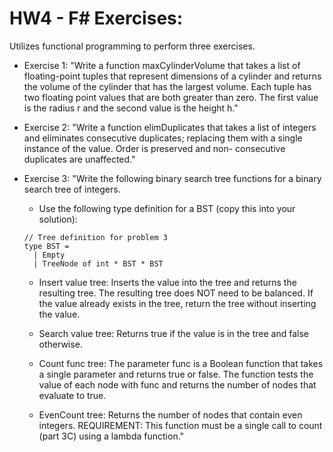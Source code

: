 # HW4 - F# Exercises:

Utilizes functional programming to perform three exercises.

* Exercise 1: "Write a function maxCylinderVolume that takes a list of floating-point tuples that represent dimensions of a cylinder and returns the volume of the cylinder that has the largest volume. Each tuple has two floating point values that are both greater than zero. The first value is the radius r and the second value is the height h."

* Exercise 2: "Write a function elimDuplicates that takes a list of integers and eliminates consecutive duplicates; replacing them with a single instance of the value. Order is preserved and non- consecutive duplicates are unaffected."

* Exercise 3: "Write the following binary search tree functions for a binary search tree of integers. 

    * Use the following type definition for a BST (copy this into your solution):

    ```F#
    // Tree definition for problem 3
    type BST =
      | Empty
      | TreeNode of int * BST * BST
    ```
    
    * Insert value tree: Inserts the value into the tree and returns the resulting tree. The resulting tree does NOT need to be balanced. If the value already exists in the tree, return the tree without inserting the value.

    * Search value tree: Returns true if the value is in the tree and false otherwise.

    * Count func tree: The parameter func is a Boolean function that takes a single parameter and returns true or false. The function tests the value of each node with func and returns the number of nodes that evaluate to true.

    * EvenCount tree: Returns the number of nodes that contain even integers. REQUIREMENT: This function must be a single call to count (part 3C) using a lambda function."
